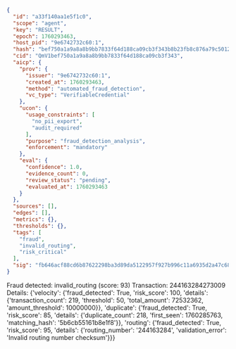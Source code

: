```json
{
  "id": "a33f140aa1e5f1c0",
  "scope": "agent",
  "key": "RESULT",
  "epoch": 1760293463,
  "host_pid": "9e6742732c60:1",
  "hash": "bef750a1a9a8a8b9bb7833f64d188ca09cb3f343b8b23fb8c876a79c5012e9fc",
  "cid": "QmV1bef750a1a9a8a8b9bb7833f64d188ca09cb3f343",
  "aicp": {
    "prov": {
      "issuer": "9e6742732c60:1",
      "created_at": 1760293463,
      "method": "automated_fraud_detection",
      "vc_type": "VerifiableCredential"
    },
    "ucon": {
      "usage_constraints": [
        "no_pii_export",
        "audit_required"
      ],
      "purpose": "fraud_detection_analysis",
      "enforcement": "mandatory"
    },
    "eval": {
      "confidence": 1.0,
      "evidence_count": 0,
      "review_status": "pending",
      "evaluated_at": 1760293463
    }
  },
  "sources": [],
  "edges": [],
  "metrics": {},
  "thresholds": {},
  "tags": [
    "fraud",
    "invalid_routing",
    "risk_critical"
  ],
  "sig": "fb646acf88cd6b87622298ba3d89da5122957f927b996c11a6935d2a47c6844d"
}
```

Fraud detected: invalid_routing (score: 93)
Transaction: 244163284273009
Details: {'velocity': {'fraud_detected': True, 'risk_score': 100, 'details': {'transaction_count': 219, 'threshold': 50, 'total_amount': 72532362, 'amount_threshold': 10000000}}, 'duplicate': {'fraud_detected': True, 'risk_score': 85, 'details': {'duplicate_count': 218, 'first_seen': 1760285763, 'matching_hash': '5b6cb55161b8e1f8'}}, 'routing': {'fraud_detected': True, 'risk_score': 95, 'details': {'routing_number': '244163284', 'validation_error': 'Invalid routing number checksum'}}}